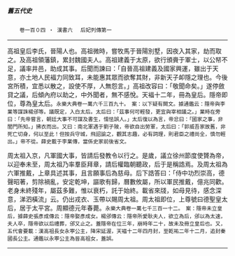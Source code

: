 

##### 舊五代史
　　`卷一百０四 ‧ 漢書六`
　`后妃列傳第一`

* * *

高祖皇后李氏，晉陽人也。高祖微時，嘗牧馬于晉陽別墅，因夜入其家，劫而取之。及高祖領藩鎮，累封魏國夫人。高祖建義于太原，欲行頒賫于軍士，以公帑不足，議率井邑，助成其事。后聞而諫曰：「自晉高祖建義及國家興運，雖出于天意，亦土地人民褔力同致耳，未能惠其眾而欲奪其財，非新天子卹隱之理也。今後宮所積，宜悉以散之，設使不厚，人無怨言。」高祖改容曰：「敬聞命矣。」遂停斂貸之議，后傾內府以助之，中外聞者，無不感悅。天褔十二年，冊為皇后。隱帝即位，尊為皇太后。`永樂大典卷一萬六千三百九十。　案：以下疑有闕文。據通鑑云：隱帝與李業等謀誅楊邠等。議既定，入白太后。太后曰：「茲事何可輕發，更宜與宰相議之。」業時在旁曰：「先帝嘗言，朝廷大事不可謀及書生，懦怯誤人。」太后復以為言，帝忿曰：「國家之事，非閨門所知。」拂衣而出。又曰：南北軍遇于劉子陂，帝欲自出勞軍，太后曰：「郭威吾家故舊，非死亡切身，何以至此！但按兵守城，飛詔諭之，觀其志趣，必有詞理，則君臣之禮尚全，慎勿輕出。」帝不從。薛史載于李業傳，當係史家前後省文。`

周太祖入京，凡軍國大事，皆請后發教令以行之。是歲，議立徐州節度使贇為帝，以迎奉未至，周太祖乃率羣臣拜章，請后權臨朝聽政，后于是稱誥焉。及周太祖為六軍推戴，上章具述其事，且言願事后為慈母。后下誥答曰：「侍中功烈崇高，德聲昭著，剪除禍亂，安定乾坤，謳歌有歸，曆數攸屬，所以軍民推戴，億兆同歡。老身未終殘年，屬茲多難，惟以衰朽，託于始終。載省來牋，如母見待，感念深意，涕泗橫流」云。仍出戎衣、玉帶以賜周太祖。周太祖即位，上尊號曰德聖皇太后，居于太平宮。周顯德元年春薨。`永樂大典卷一萬七千三百一十二。　案：隱帝未立皇后，據薛史張彥成傳云：隱帝娶彥成女。楊邠傳云：隱帝所愛耿夫人，欲立為后，邠以為太速，夫人卒，隱帝欲以后禮葬，邠又止之。蓋隱帝在位三年，崩時年二十，故未及冊立皇后也。又，五代會要載：漢高祖長女永寕公主，降宋延渥，天褔十二年四月封，至乾祐二年十二月，追封秦國長公主。通鑑以永寕公主為晉高祖女，蓋誤。`

* * *

